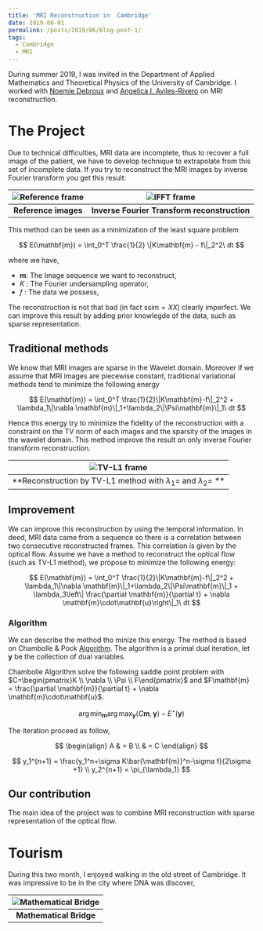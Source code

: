 ```yaml
---
title: 'MRI Reconstruction in  Cambridge'
date: 2019-06-01
permalink: /posts/2019/06/blog-post-1/
tags:
  - Cambridge
  - MRI
---
```


During summer 2019, I was invited in the Department of Applied Mathematics and Theoretical Physics of the University of Cambridge. I worked with [Noemie Debroux](https://sites.google.com/view/noemiedebroux/) and [Angelica I. Aviles-Rivero](https://angelicaiaviles.wordpress.com/) on MRI reconstruction.

# The Project

Due to technical difficulties, MRI data are incomplete, thus to recover a full image of the patient, we have to develop technique to extrapolate from this set of incomplete data. If you try to reconstruct the MRI images by inverse Fourier transform you get this result:

| ![Reference frame](https://tschmoderer.github.io/images/blogs/2019_06_cambridge/reference_cardiac.jpg) |![IFFT frame](https://tschmoderer.github.io/images/blogs/2019_06_cambridge/direct_reco_cardiac.jpg) |
|:--:|:--:|
| **Reference images** | **Inverse Fourier Transform reconstruction** |

This method can be seen as a minimization of the least square problem

$$
E(\mathbf{m}) = \int_0^T \frac{1}{2} \|K\mathbf{m} - f\|_2^2\ dt
$$

where we have,

* $\mathbf{m}$: The Image sequence we want to reconstruct,
* $K$ : The Fourier undersampling operator,
* $f$ : The data we possess,

The reconstruction is not that bad (in fact $\text{ssim} = XX$) clearly imperfect. We can improve this result by adding prior knowlegde of the data, such as sparse representation.

## Traditional methods

We know that MRI images are sparse in the Wavelet domain. Moreover if we assume that MRI images are piecewise constant, traditional variational methods tend to minimize the following energy

$$
E(\mathbf{m}) = \int_0^T \frac{1}{2}\|K\mathbf{m}-f\|_2^2 + \lambda_1\|\nabla \mathbf{m}\|_1+\lambda_2\|\Psi\mathbf{m}\|_1\ dt
$$

Hence this energy try to minimize the fidelity of the reconstruction with a constraint on the TV norm of each images and the sparsity of the images in the wavelet domain. This method improve the result on only inverse Fourier transform reconstruction.

|![TV-L1 frame](https://tschmoderer.github.io/images/blogs/2019_06_cambridge/tvl1_cardiac.jpg) |
|:--:|
| **Reconstruction by TV-L1 method with $\lambda_1=$ and $\lambda_2=$ **|

## Improvement

We can improve this reconstruction by using the temporal information. In deed, MRI data came from a sequence so there is a correlation between two consecutive reconstructed frames. This correlation is given by the optical flow. Assume we have a method to reconstruct the optical flow (such as TV-L1 method), we propose to minimize the following energy:

$$
E(\mathbf{m}) = \int_0^T \frac{1}{2}\|K\mathbf{m}-f\|_2^2 + \lambda_1\|\nabla \mathbf{m}\|_1+\lambda_2\|\Psi\mathbf{m}\|_1 + \lambda_3\left\| \frac{\partial \mathbf{m}}{\partial t} + \nabla \mathbf{m}\cdot\mathbf{u}\right\|_1\ dt
$$

### Algorithm

We can describe the method tho minize this energy. The method is based on Chambolle & Pock [Algorithm](b1639827@urhen.com). The algorithm is a primal dual iteration, let $\mathbf{y}$ be the collection of dual variables.

Chambolle Algorithm solve the following saddle point problem with $C=\begin{pmatrix}K \\ \nabla \\ \Psi \\ F\end{pmatrix}$ and $F\mathbf{m} = \frac{\partial \mathbf{m}}{\partial t} + \nabla \mathbf{m}\cdot\mathbf{u}$.

$$
\arg\min_{\mathbf{m}}\arg\max_{\mathbf{y}} \left\langle C\mathbf{m},\mathbf{y} \right\rangle - E^{\star}(\mathbf{y})
$$

The iteration proceed as follow, 

$$ \begin{align} A & = B \\ & = C \end{align} $$

$$
y_1^{n+1} = \frac{y_1^n+\sigma K\bar{\mathbf{m}}^n-\sigma f}{2\sigma +1} \\
y_2^{n+1} = \pi_{\lambda_1}
$$

## Our contribution
The main idea of the project was to combine MRI reconstruction with sparse representation of the optical flow. 

# Tourism
During this two month, I enjoyed walking in the old street of Cambridge. It was impressive to be in the city where DNA was discover,

| ![Mathematical Bridge](https://tschmoderer.github.io/images/blogs/2019_06_cambridge/math_bridge.jpg) |
|:--:|
| **Mathematical Bridge** |
